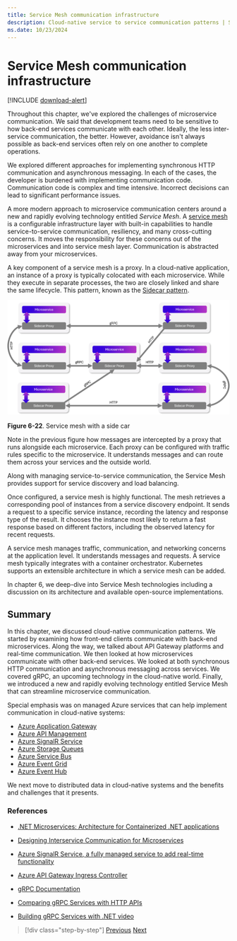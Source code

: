 ```yaml
---
title: Service Mesh communication infrastructure
description: Cloud-native service to service communication patterns | Service Mesh communication infrastructure
ms.date: 10/23/2024
---
```


# Service Mesh communication infrastructure

[!INCLUDE [download-alert](../includes/download-alert.md)]

Throughout this chapter, we've explored the challenges of microservice communication. We said that development teams need to be sensitive to how back-end services communicate with each other. Ideally, the less inter-service communication, the better. However, avoidance isn't always possible as back-end services often rely on one another to complete operations.

We explored different approaches for implementing synchronous HTTP communication and asynchronous messaging. In each of the cases, the developer is burdened with implementing communication code. Communication code is complex and time intensive. Incorrect decisions can lead to significant performance issues.

A more modern approach to microservice communication centers around a new and rapidly evolving technology entitled *Service Mesh*. A [service mesh](https://www.nginx.com/blog/what-is-a-service-mesh/) is a configurable infrastructure layer with built-in capabilities to handle service-to-service communication, resiliency, and many cross-cutting concerns. It moves the responsibility for these concerns out of the microservices and into service mesh layer. Communication is abstracted away from your microservices.

A key component of a service mesh is a proxy. In a cloud-native application, an instance of a proxy is typically colocated with each microservice. While they execute in separate processes, the two are closely linked and share the same lifecycle. This pattern, known as the [Sidecar pattern](/azure/architecture/patterns/sidecar).

![Service mesh with a side car diagram](media/service-mesh-with-side-car.png)

**Figure 6-22**. Service mesh with a side car

Note in the previous figure how messages are intercepted by a proxy that runs alongside each microservice. Each proxy can be configured with traffic rules specific to the microservice. It understands messages and can route them across your services and the outside world.

Along with managing service-to-service communication, the Service Mesh provides support for service discovery and load balancing.

Once configured, a service mesh is highly functional. The mesh retrieves a corresponding pool of instances from a service discovery endpoint. It sends a request to a specific service instance, recording the latency and response type of the result. It chooses the instance most likely to return a fast response based on different factors, including the observed latency for recent requests.

A service mesh manages traffic, communication, and networking concerns at the application level. It understands messages and requests. A service mesh typically integrates with a container orchestrator. Kubernetes supports an extensible architecture in which a service mesh can be added.

In chapter 6, we deep-dive into Service Mesh technologies including a discussion on its architecture and available open-source implementations.

## Summary

In this chapter, we discussed cloud-native communication patterns. We started by examining how front-end clients communicate with back-end microservices. Along the way, we talked about API Gateway platforms and real-time communication. We then looked at how microservices communicate with other back-end services. We looked at both synchronous HTTP communication and asynchronous messaging across services. We covered gRPC, an upcoming technology in the cloud-native world. Finally, we introduced a new and rapidly evolving technology entitled Service Mesh that can streamline microservice communication.

Special emphasis was on managed Azure services that can help implement communication in cloud-native systems:

- [Azure Application Gateway](/azure/application-gateway/overview)
- [Azure API Management](https://azure.microsoft.com/services/api-management/)
- [Azure SignalR Service](https://azure.microsoft.com/services/signalr-service/)
- [Azure Storage Queues](/azure/storage/queues/storage-queues-introduction)
- [Azure Service Bus](/azure/service-bus-messaging/service-bus-messaging-overview)
- [Azure Event Grid](/azure/event-grid/overview)
- [Azure Event Hub](https://azure.microsoft.com/services/event-hubs/)

We next move to distributed data in cloud-native systems and the benefits and challenges that it presents.

### References

- [.NET Microservices: Architecture for Containerized .NET applications](https://dotnet.microsoft.com/download/thank-you/microservices-architecture-ebook)

- [Designing Interservice Communication for Microservices](/azure/architecture/microservices/design/interservice-communication)

- [Azure SignalR Service, a fully managed service to add real-time functionality](https://azure.microsoft.com/blog/azure-signalr-service-a-fully-managed-service-to-add-real-time-functionality/)

- [Azure API Gateway Ingress Controller](https://azure.github.io/application-gateway-kubernetes-ingress/)

- [gRPC Documentation](https://grpc.io/docs/guides/)

- [Comparing gRPC Services with HTTP APIs](/aspnet/core/grpc/comparison)

- [Building gRPC Services with .NET video](/Shows/The-Cloud-Native-Show/Building-Microservices-with-gRPC-and-NET)

>[!div class="step-by-step"]
>[Previous](grpc.md)
>[Next](../event-based-communication-patterns/integration-event-based-microservice-communications.md)
